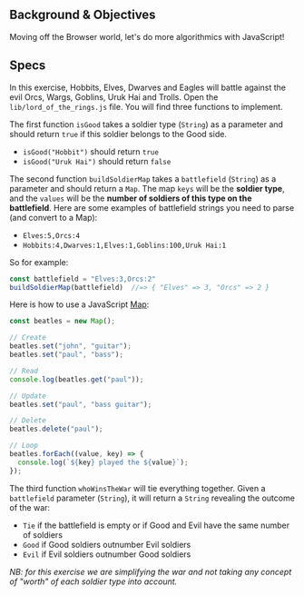 ## Background & Objectives

Moving off the Browser world, let's do more algorithmics with JavaScript!

## Specs

In this exercise, Hobbits, Elves, Dwarves and Eagles will battle against the evil Orcs, Wargs, Goblins, Uruk Hai and Trolls. Open the `lib/lord_of_the_rings.js` file. You will find three functions to implement.

The first function `isGood` takes a soldier type (`String`) as a parameter and should return `true` if this soldier belongs to the Good side.

- `isGood("Hobbit")` should return `true`
- `isGood("Uruk Hai")` should return `false`

The second function `buildSoldierMap` takes a `battlefield` (`String`) as a parameter and should return a `Map`. The map `keys` will be the **soldier type**, and the `values` will be the **number of soldiers of this type on the battlefield**. Here are some examples of battlefield strings you need to parse (and convert to a Map):

- `Elves:5,Orcs:4`
- `Hobbits:4,Dwarves:1,Elves:1,Goblins:100,Uruk Hai:1`

So for example:

```js
const battlefield = "Elves:3,Orcs:2"
buildSoldierMap(battlefield)  //=> { "Elves" => 3, "Orcs" => 2 }
```

Here is how to use a JavaScript [Map](https://developer.mozilla.org/en/docs/Web/JavaScript/Reference/Global_Objects/Map):

```js
const beatles = new Map();

// Create
beatles.set("john", "guitar");
beatles.set("paul", "bass");

// Read
console.log(beatles.get("paul"));

// Update
beatles.set("paul", "bass guitar");

// Delete
beatles.delete("paul");

// Loop
beatles.forEach((value, key) => {
  console.log(`${key} played the ${value}`);
});
```

The third function `whoWinsTheWar` will tie everything together. Given a `battlefield` parameter (`String`), it will return a `String` revealing the outcome of the war:

- `Tie` if the battlefield is empty or if Good and Evil have the same number of soldiers
- `Good` if Good soldiers outnumber Evil soldiers
- `Evil` if Evil soldiers outnumber Good soldiers

_NB: for this exercise we are simplifying the war and not taking any concept of "worth" of each soldier type into account._
